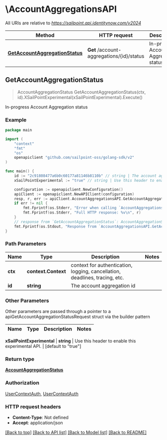 # \AccountAggregationsAPI

All URIs are relative to *https://sailpoint.api.identitynow.com/v2024*

Method | HTTP request | Description
------------- | ------------- | -------------
[**GetAccountAggregationStatus**](AccountAggregationsAPI.md#GetAccountAggregationStatus) | **Get** /account-aggregations/{id}/status | In-progress Account Aggregation status



## GetAccountAggregationStatus

> AccountAggregationStatus GetAccountAggregationStatus(ctx, id).XSailPointExperimental(xSailPointExperimental).Execute()

In-progress Account Aggregation status



### Example

```go
package main

import (
    "context"
    "fmt"
    "os"
    openapiclient "github.com/sailpoint-oss/golang-sdk/v2"
)

func main() {
    id := "2c91808477a6b0c60177a81146b8110b" // string | The account aggregation id
    xSailPointExperimental := "true" // string | Use this header to enable this experimental API. (default to "true")

    configuration := openapiclient.NewConfiguration()
    apiClient := openapiclient.NewAPIClient(configuration)
    resp, r, err := apiClient.AccountAggregationsAPI.GetAccountAggregationStatus(context.Background(), id).XSailPointExperimental(xSailPointExperimental).Execute()
    if err != nil {
        fmt.Fprintf(os.Stderr, "Error when calling `AccountAggregationsAPI.GetAccountAggregationStatus``: %v\n", err)
        fmt.Fprintf(os.Stderr, "Full HTTP response: %v\n", r)
    }
    // response from `GetAccountAggregationStatus`: AccountAggregationStatus
    fmt.Fprintf(os.Stdout, "Response from `AccountAggregationsAPI.GetAccountAggregationStatus`: %v\n", resp)
}
```

### Path Parameters


Name | Type | Description  | Notes
------------- | ------------- | ------------- | -------------
**ctx** | **context.Context** | context for authentication, logging, cancellation, deadlines, tracing, etc.
**id** | **string** | The account aggregation id | 

### Other Parameters

Other parameters are passed through a pointer to a apiGetAccountAggregationStatusRequest struct via the builder pattern


Name | Type | Description  | Notes
------------- | ------------- | ------------- | -------------

 **xSailPointExperimental** | **string** | Use this header to enable this experimental API. | [default to &quot;true&quot;]

### Return type

[**AccountAggregationStatus**](AccountAggregationStatus.md)

### Authorization

[UserContextAuth](../README.md#UserContextAuth), [UserContextAuth](../README.md#UserContextAuth)

### HTTP request headers

- **Content-Type**: Not defined
- **Accept**: application/json

[[Back to top]](#) [[Back to API list]](../README.md#documentation-for-api-endpoints)
[[Back to Model list]](../README.md#documentation-for-models)
[[Back to README]](../README.md)

